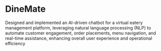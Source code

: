 # DineMate
Designed and implemented an AI-driven chatbot for a virtual eatery management platform, leveraging natural language processing (NLP) to automate customer engagement, order placements, menu navigation, and real-time assistance, enhancing overall user experience and operational efficiency
